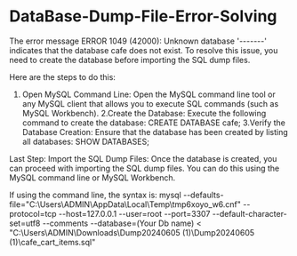 # DataBase-Dump-File-Error-Solving


The error message ERROR 1049 (42000): Unknown database '-------' indicates that the database cafe does not exist. To resolve this issue, you need to create the database before importing the SQL dump files.

Here are the steps to do this:
1. Open MySQL Command Line:
 Open the MySQL command line tool or any MySQL client that allows you to execute SQL commands (such as MySQL Workbench).
2.Create the Database:
 Execute the following command to create the database:
          CREATE DATABASE cafe;
3.Verify the Database Creation:
 Ensure that the database has been created by listing all databases:
          SHOW DATABASES;

Last Step:
 Import the SQL Dump Files:
Once the database is created, you can proceed with importing the SQL dump files. You can do this using the MySQL command line or MySQL Workbench.

If using the command line, the syntax is:
     mysql --defaults-file="C:\Users\ADMIN\AppData\Local\Temp\tmp6xoyo_w6.cnf" --protocol=tcp --host=127.0.0.1 --user=root --port=3307 --default-character-set=utf8 --comments --database=(Your Db name) < "C:\Users\ADMIN\Downloads\Dump20240605 (1)\Dump20240605 (1)\cafe_cart_items.sql"

 
